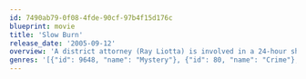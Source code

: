 ```yaml
---
id: 7490ab79-0f08-4fde-90cf-97b4f15d176c
blueprint: movie
title: 'Slow Burn'
release_date: '2005-09-12'
overview: 'A district attorney (Ray Liotta) is involved in a 24-hour showdown with a gang leader (LL Cool J) and is, at the same time, being manipulated by an attractive assistant district attorney (Jolene Blalock) and a cryptic stranger.'
genres: '[{"id": 9648, "name": "Mystery"}, {"id": 80, "name": "Crime"}, {"id": 18, "name": "Drama"}, {"id": 53, "name": "Thriller"}]'
---
```

